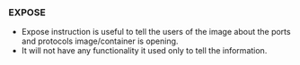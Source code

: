 ### EXPOSE

* Expose instruction is useful to tell the users of the image about the ports and protocols image/container is opening.
* It will not have any functionality it used only to tell the information.

